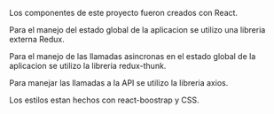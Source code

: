 Los componentes de este proyecto fueron creados con React.

Para el manejo del estado global de la aplicacion se utilizo una libreria externa Redux.

Para el manejo de las llamadas asincronas en el estado global de la aplicacion se utilizo la libreria redux-thunk.

Para manejar las llamadas a la API se utilizo la libreria axios.

Los estilos estan hechos con react-boostrap y CSS.

